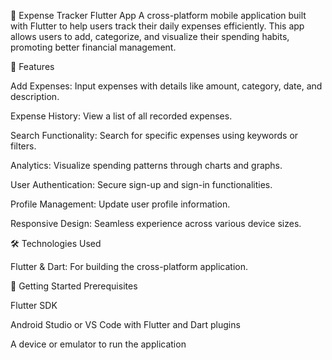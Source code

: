 💸 Expense Tracker Flutter App
A cross-platform mobile application built with Flutter to help users track their daily expenses efficiently. This app allows users to add, categorize, and visualize their spending habits, promoting better financial management.

📱 Features

Add Expenses: Input expenses with details like amount, category, date, and description.

Expense History: View a list of all recorded expenses.

Search Functionality: Search for specific expenses using keywords or filters.

Analytics: Visualize spending patterns through charts and graphs.

User Authentication: Secure sign-up and sign-in functionalities.

Profile Management: Update user profile information.

Responsive Design: Seamless experience across various device sizes.

🛠️ Technologies Used

Flutter & Dart: For building the cross-platform application.

🚀 Getting Started
Prerequisites

Flutter SDK

Android Studio or VS Code with Flutter and Dart plugins

A device or emulator to run the application

